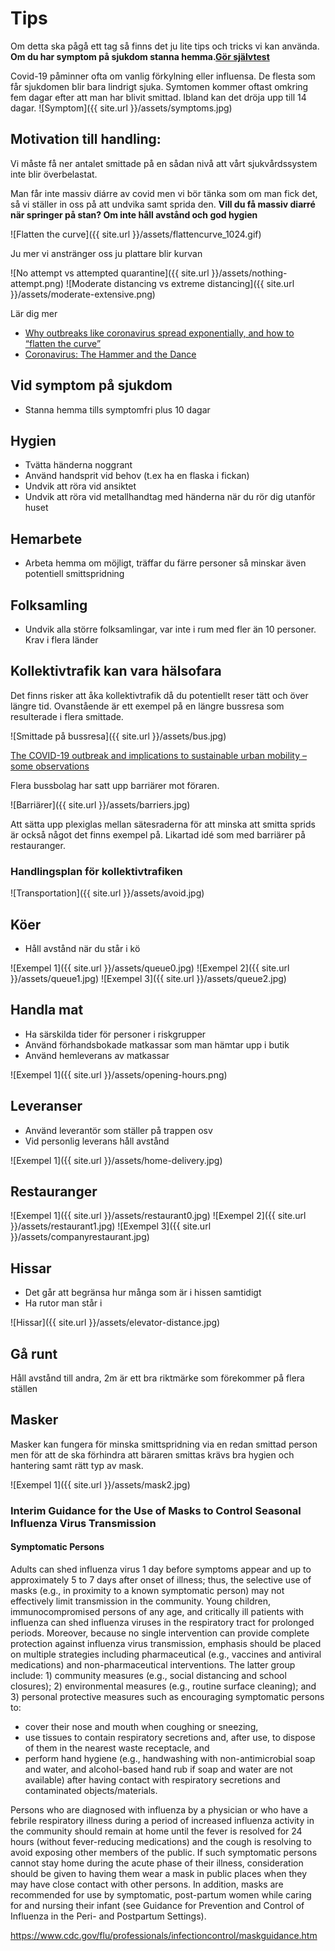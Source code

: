 # Tips

Om detta ska pågå ett tag så finns det ju lite tips och tricks vi kan använda.
**Om du har symptom på sjukdom stanna hemma.[Gör självtest](https://corona.sll.se)**

Covid-19 påminner ofta om vanlig förkylning eller influensa. De flesta som får sjukdomen blir bara lindrigt sjuka.
Symtomen kommer oftast omkring fem dagar efter att man har blivit smittad. Ibland kan det dröja upp till 14 dagar.
![Symptom]({{ site.url }}/assets/symptoms.jpg)



## Motivation till handling:


Vi måste få ner antalet smittade på en sådan nivå att vårt sjukvårdssystem inte blir överbelastat.

Man får inte massiv diárre av covid men vi bör tänka som om man fick det, så vi ställer in oss på att undvika samt sprida den. **Vill du få massiv diarré när springer på stan? Om inte håll avstånd och god hygien**


![Flatten the curve]({{ site.url }}/assets/flattencurve_1024.gif)

Ju mer vi anstränger oss ju plattare blir kurvan

![No attempt vs attempted quarantine]({{ site.url }}/assets/nothing-attempt.png)
![Moderate distancing vs extreme distancing]({{ site.url }}/assets/moderate-extensive.png)

Lär dig mer

* [ Why outbreaks like coronavirus spread exponentially, and how to “flatten the curve”](https://www.washingtonpost.com/graphics/2020/world/corona-simulator)
* [Coronavirus: The Hammer and the Dance](https://medium.com/@tomaspueyo/coronavirus-the-hammer-and-the-dance-be9337092b56)



## Vid symptom på sjukdom
* Stanna hemma tills symptomfri plus 10 dagar

## Hygien

* Tvätta händerna noggrant
* Använd handsprit vid behov (t.ex ha en flaska i fickan)
* Undvik att röra vid ansiktet
* Undvik att röra vid metallhandtag med händerna när du rör dig utanför huset

## Hemarbete

* Arbeta hemma om möjligt, träffar du färre personer så minskar även potentiell smittspridning

## Folksamling

* Undvik alla större folksamlingar, var inte i rum med fler än 10 personer. Krav i flera länder


## Kollektivtrafik kan vara hälsofara

Det finns risker att åka kollektivtrafik då du potentiellt reser tätt och över längre tid. Ovanstående är ett exempel på en längre bussresa som resulterade i flera smittade.

![Smittade på bussresa]({{ site.url }}/assets/bus.jpg)

[The COVID-19 outbreak and implications to sustainable urban mobility – some observations](https://www.transformative-mobility.org/news/the-covid-19-outbreak-and-implications-to-public-transport-some-observations)

Flera bussbolag har satt upp barriärer mot föraren.

![Barriärer]({{ site.url }}/assets/barriers.jpg)

Att sätta upp plexiglas mellan sätesraderna för att minska att smitta sprids är också något det finns exempel på. Likartad idé som med barriärer på restauranger.

### Handlingsplan för kollektivtrafiken

![Transportation]({{ site.url }}/assets/avoid.jpg)

## Köer

* Håll avstånd när du står i kö

![Exempel 1]({{ site.url }}/assets/queue0.jpg)
![Exempel 2]({{ site.url }}/assets/queue1.jpg)
![Exempel 3]({{ site.url }}/assets/queue2.jpg)

## Handla mat
* Ha särskilda tider för personer i riskgrupper
* Använd förhandsbokade matkassar som man hämtar upp i butik
* Använd hemleverans av matkassar

![Exempel 1]({{ site.url }}/assets/opening-hours.png)


## Leveranser

* Använd leverantör som ställer på trappen osv
* Vid personlig leverans håll avstånd

![Exempel 1]({{ site.url }}/assets/home-delivery.jpg)

## Restauranger

![Exempel 1]({{ site.url }}/assets/restaurant0.jpg)
![Exempel 2]({{ site.url }}/assets/restaurant1.jpg)
![Exempel 3]({{ site.url }}/assets/companyrestaurant.jpg)

## Hissar

* Det går att begränsa hur många som är i hissen samtidigt
* Ha rutor man står i

![Hissar]({{ site.url }}/assets/elevator-distance.jpg)


## Gå runt

Håll avstånd till andra, 2m är ett bra riktmärke som förekommer på flera ställen


## Masker
Masker kan fungera för minska smittspridning via en redan smittad person men för att de ska förhindra att bäraren smittas krävs bra hygien och hantering samt rätt typ av mask.

![Exempel 1]({{ site.url }}/assets/mask2.jpg)



### Interim Guidance for the Use of Masks to Control Seasonal Influenza Virus Transmission
#### Symptomatic Persons

Adults can shed influenza virus 1 day before symptoms appear and up to approximately 5 to 7 days after onset of illness; thus, the selective use of masks (e.g., in proximity to a known symptomatic person) may not effectively limit transmission in the community. Young children, immunocompromised persons of any age, and critically ill patients with influenza can shed influenza viruses in the respiratory tract for prolonged periods. Moreover, because no single intervention can provide complete protection against influenza virus transmission, emphasis should be placed on multiple strategies including pharmaceutical (e.g., vaccines and antiviral medications) and non-pharmaceutical interventions. The latter group include: 1) community measures (e.g., social distancing and school closures); 2) environmental measures (e.g., routine surface cleaning); and 3) personal protective measures such as encouraging symptomatic persons to:

 * cover their nose and mouth when coughing or sneezing,
 * use tissues to contain respiratory secretions and, after use, to dispose of them in the nearest waste receptacle, and
 * perform hand hygiene (e.g., handwashing with non-antimicrobial soap and water, and alcohol-based hand rub if soap and water are not available) after having contact with respiratory secretions and contaminated objects/materials.

Persons who are diagnosed with influenza by a physician or who have a febrile respiratory illness during a period of increased influenza activity in the community should remain at home until the fever is resolved for 24 hours (without fever-reducing medications) and the cough is resolving to avoid exposing other members of the public. If such symptomatic persons cannot stay home during the acute phase of their illness, consideration should be given to having them wear a mask in public places when they may have close contact with other persons. In addition, masks are recommended for use by symptomatic, post-partum women while caring for and nursing their infant (see Guidance for Prevention and Control of Influenza in the Peri- and Postpartum Settings).

https://www.cdc.gov/flu/professionals/infectioncontrol/maskguidance.htm